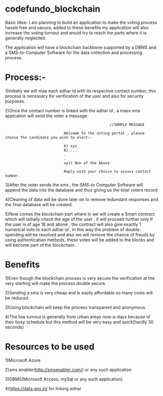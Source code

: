 # codefundo_blockchain

Basic Idea- I am planning to build an application to make the voting process hassle free and secure, added to these benefits my application will also increase the voting turnout and would try to reach the parts where it is generally neglected. 

The application will have a blockchain backbone supported by a DBMS and a SMS-to-Computer Software for the data collection and processing process.

# Process:-

1)Initially we will map each adhar id with its respective contact number, this process is necessary for verification of the user and also for security purposes.

2)Once the contact number is linked with the adhar id , a mass sms appication will send the voter a message:

                                                    //SAMPLE MESSAGE
                                                    
                               Welcome to the voting portal , please choose the candidate you wish to elect:-
                               
                               A) xyz
                               B)....
                               .
                               .
                               xyz) Non of the Above
                               
                               Reply with your choice to xxxxxx contact number.
                               
3)After the voter sends the sms , the SMS-to Computer Software will append the data into the database and thus giving us the total voters record

4)Cleaning of data will be done later on to remove redundant responses and the final database will be created.

5)Now comes the blockchain part where in we will create a Smart contract which will initially check the age of the user , it will proceed further only if the user is of age 18 and above , the contract will also give exactly 1 numerical vote to each adhar id , in this way the problem of double-spending will be resolved and also we will remove the chance of frauds by using authentication methods, these votes will be added to the blocks and will become part of the blockchain.

# Benefits
1)Even though the blockchain process is very secure the verification at the very starting will make the process double secure.

2)Sending a sms is very cheap and is easily affordable so many costs will be reduced.

3)Using blockchain will keep the process transparent and anonymous.

4)The low turnout is generally from urban areas now-a-days because of their busy schedule but this method will be very easy and quick(hardly 30 seconds)

# Resources to be used
1)Microsoft Azure

2)sms enabler(http://smsenabler.com/) or any such application

3)DBMS(Microsoft Access, mySql or any such application)

4)https://data.gov.in/ for linking adhar
